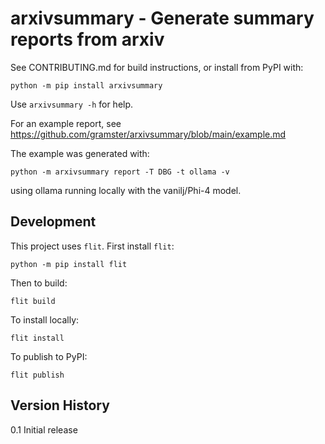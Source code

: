 # arxivsummary - Generate summary reports from arxiv

See CONTRIBUTING.md for build instructions, or install from PyPI with:

```
python -m pip install arxivsummary
```

Use `arxivsummary -h` for help.

For an example report, see https://github.com/gramster/arxivsummary/blob/main/example.md

The example was generated with:

    python -m arxivsummary report -T DBG -t ollama -v

using ollama running locally with the vanilj/Phi-4 model.

## Development

This project uses `flit`. First install `flit`:

```
python -m pip install flit
```

Then to build:

```
flit build
```

To install locally:

```
flit install
```

To publish to PyPI:

```
flit publish
```

## Version History

0.1 Initial release

